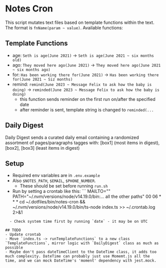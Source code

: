 # Notes Cron
This script mutates text files based on template functions within the text. The format is `fnName(param ~ value)`. Available functions:

## Template Functions
- age: `Seth is age(June 2021)` -> `Seth is age(June 2021 ~ six months old)`
- ago: `They moved here ago(June 2021)` -> `They moved here ago(June 2021 ~ six months ago)`
- for: `Has been working there for(June 2021)` -> `Has been working there for(June 2021 ~ Siz months)`
- remind: `remind(June 2023 ~ Message Felix to ask how the baby is doing)` -> `reminded(June 2023 ~ Message Felix to ask how the baby is doing)`
  - this function sends reminder on the first run on/after the specified date
  - after reminder is sent, template string is changed to `reminded(...`

## Daily Digest
Daily Digest sends a curated daily email containing a randomized assortment of pages/paragraphs tagges with: [box1] (most items in digest), [box2], [box3] (least items in digest)

## Setup
- Required env variables are in `.env.example`
- Also `$NOTES_PATH`, `$EMAIL`, `$PHONE_NUMBER`.
  - These should be set before running `run.sh`
- Run by setting a crontab like this: ```
MAILTO=""
PATH="~/.nvm/versions/node/v14.19.0/bin:... all the other paths"
00 06 * * * cd ~/.dotfiles/bin/notes-cron && ~/.nvm/versions/node/v14.19.0/bin/ts-node index.ts >> ~/.crontab.log 2>&1
```
  - Check system time first by running `date` - it may be on UTC

## TODO
- Update crontab
- Move `index.ts -> runTemplateFunctions` to a new class `TemplateFunctions`, mirror logic with `DailyDigest` class as much as possible
- Maybe don't pass dateTimeClient to the DateTime class, it adds too much complexity. DateTime can probably just use Momemt.js all the time, and we can mock DateTime's 'moment' dependency with jest.mock.
